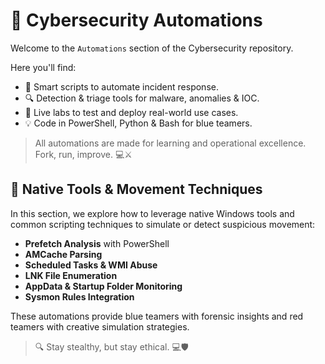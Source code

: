 # 🤖 Cybersecurity Automations

Welcome to the `Automations` section of the Cybersecurity repository.

Here you'll find:

- 🧠 Smart scripts to automate incident response.
- 🔍 Detection & triage tools for malware, anomalies & IOC.
- 🧪 Live labs to test and deploy real-world use cases.
- 💡 Code in PowerShell, Python & Bash for blue teamers.

> All automations are made for learning and operational excellence. Fork, run, improve. 💻⚔️
## 🧰 Native Tools & Movement Techniques

In this section, we explore how to leverage native Windows tools and common scripting techniques to simulate or detect suspicious movement:

- **Prefetch Analysis** with PowerShell
- **AMCache Parsing**
- **Scheduled Tasks & WMI Abuse**
- **LNK File Enumeration**
- **AppData & Startup Folder Monitoring**
- **Sysmon Rules Integration**

These automations provide blue teamers with forensic insights and red teamers with creative simulation strategies.

> 🔍 Stay stealthy, but stay ethical. 💻🛡️


